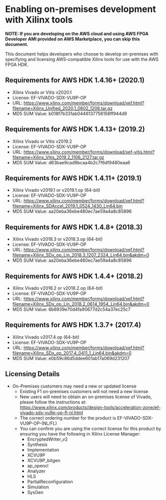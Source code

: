 # Enabling on-premises development with Xilinx tools

**NOTE: If you are developing on the AWS cloud and using AWS FPGA Developer AMI provided on AWS Marketplace, you can skip this document.**

This document helps developers who choose to develop on-premises with specifying and licensing AWS-compatible Xilinx tools for use with the AWS FPGA HDK.

## Requirements for AWS HDK 1.4.16+ (2020.1)
 * Xilinx Vivado or Vitis v2020.1
 * License: EF-VIVADO-SDX-VU9P-OP
 * URL: https://www.xilinx.com/member/forms/download/xef.html?filename=Xilinx_Unified_2020.1_0602_1208.tar.gz
 * MD5 SUM Value: b018f7b331ab0446137756156ff944d9
 
 ## Requirements for AWS HDK 1.4.13+ (2019.2)
 * Xilinx Vivado or Vitis v2019.2
 * License: EF-VIVADO-SDX-VU9P-OP
 * URL: https://www.xilinx.com/member/forms/download/xef-vitis.html?filename=Xilinx_Vitis_2019.2_1106_2127.tar.gz
 * MD5 SUM Value: d63bae9cad9bcaa4b2c7f6df9480eaa6
 
## Requirements for AWS HDK 1.4.11+ (2019.1)
 * Xilinx Vivado v2019.1 or v2019.1.op (64-bit)
 * License: EF-VIVADO-SDX-VU9P-OP
 * URL: https://www.xilinx.com/member/forms/download/xef.html?filename=Xilinx_SDAccel_2019.1_0524_1430_Lin64.bin
 * MD5 SUM Value: aa20eba36ebe480ec7ae59a4a8c85896
 
## Requirements for AWS HDK 1.4.8+ (2018.3)
 * Xilinx Vivado v2018.3 or v2018.3.op (64-bit)
 * License: EF-VIVADO-SDX-VU9P-OP
 * URL: https://www.xilinx.com/member/forms/download/xef.html?filename=Xilinx_SDx_op_Lin_2018.3_1207_2324_Lin64.bin&akdm=0
 * MD5 SUM Value: aa20eba36ebe480ec7ae59a4a8c85896
 
## Requirements for AWS HDK 1.4.4+ (2018.2)
 * Xilinx Vivado v2018.2 or v2018.2.op (64-bit)
 * License: EF-VIVADO-SDX-VU9P-OP
 * URL: https://www.xilinx.com/member/forms/download/xef.html?filename=Xilinx_SDx_op_Lin_2018.2_0614_1954_Lin64.bin&akdm=0
 * MD5 SUM Value: 6b6939e70d4fa90677d2c54a37ec25c7

## Requirements for AWS HDK 1.3.7+ (2017.4)
 * Xilinx Vivado v2017.4.op (64-bit)
 * License: EF-VIVADO-SDX-VU9P-OP
 * URL: https://www.xilinx.com/member/forms/download/xef.html?filename=Xilinx_SDx_op_2017.4_0411_1_Lin64.bin&akdm=0
 * MD5 SUM Value: e0b59c86d5ddee601ab17a069d231207

## Licensing Details
 * On-Premises customers may need a new or updated license
    * Existing F1 on-premises customers will not need a new license
    * New users will need to obtain an on-premises license of Vivado, please follow the instructions at: https://www.xilinx.com/products/design-tools/acceleration-zone/ef-vivado-sdx-vu9p-op-fl-nl.html
    * The correct ordering number for the product is EF-VIVADO-SDX-VU9P-OP-(NL/FL)
    * You can confirm you are using the correct license for this product by ensuring you have the following in Xilinx License Manager:
       * EncryptedWriter_v2
       * Synthesis
       * Implementation
       * XCVU9P
       * XCVU9P_bitgen
       * ap_opencl
       * Analyzer
       * HLS
       * PartialReconfiguration
       * Simulation
       * SysGen

